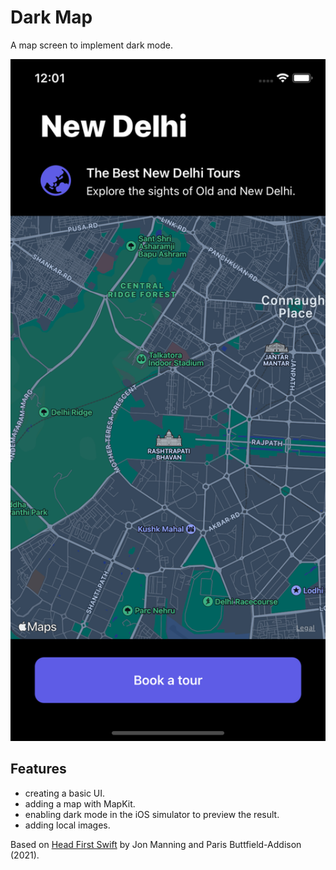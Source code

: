 # Dark Map

A map screen to implement dark mode.

<p align="center">
    <img src="screenshot.png" style="width:528px;max-width:100%;">
</p>

## Features

- creating a basic UI.
- adding a map with MapKit.
- enabling dark mode in the iOS simulator to preview the result.
- adding local images.

Based on [Head First Swift](https://www.amazon.com/Head-First-Swift-Anthony-Gray/dp/1491922850) by Jon Manning and Paris Buttfield-Addison (2021).
